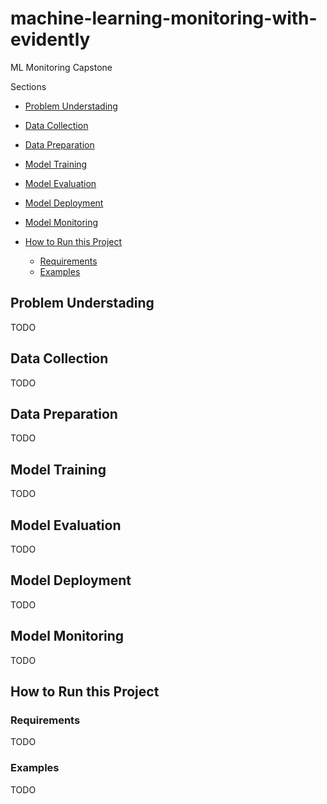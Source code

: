 # machine-learning-monitoring-with-evidently
ML Monitoring Capstone


Sections

* [Problem Understading](#problem-understading)

* [Data Collection](#data-collection)
* [Data Preparation](#data-preparation)
* [Model Training](#model-training)
* [Model Evaluation](#model-evaluation)
* [Model Deployment](#model-deployment)
* [Model Monitoring](#model-monitoring)
* [How to Run this Project](#how-to-run-this-project)
  * [Requirements](#requirements)
  * [Examples](#examples)

## Problem Understading

TODO

## Data Collection

TODO

## Data Preparation

TODO

## Model Training

TODO

## Model Evaluation

TODO

## Model Deployment

TODO

## Model Monitoring

TODO

## How to Run this Project

### Requirements

TODO

### Examples

TODO


